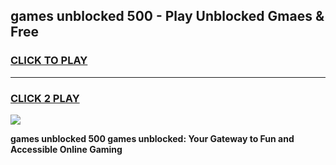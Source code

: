 
## games unblocked 500 - Play Unblocked Gmaes & Free
<h3>
<a href="https://premium.freeplayer.one?title=games_unblocked_500&ref=20F">CLICK TO PLAY</a></h3>
<hr>

<h3>
<a href="https://premium.freeplayer.one?title=games_unblocked_500&ref=20F">CLICK 2 PLAY</a>
  
</h3>

<a href="https://premium.freeplayer.one?title=games_unblocked_500&ref=20F/"><img src="https://clearcache.store/games.png"></a>


**games unblocked 500 games unblocked: Your Gateway to Fun and Accessible Online Gaming**
